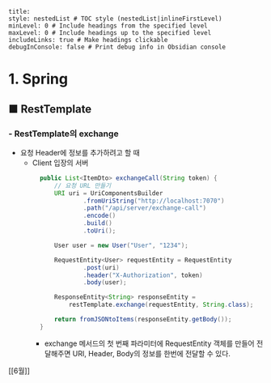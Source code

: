 ```table-of-contents
title: 
style: nestedList # TOC style (nestedList|inlineFirstLevel)
minLevel: 0 # Include headings from the specified level
maxLevel: 0 # Include headings up to the specified level
includeLinks: true # Make headings clickable
debugInConsole: false # Print debug info in Obsidian console
```

# 1. Spring
## ■ RestTemplate

### - RestTemplate의 exchange
- 요청 Header에 정보를 추가하려고 할 때
	- Client 입장의 서버
	  ``` java
		public List<ItemDto> exchangeCall(String token) {
		    // 요청 URL 만들기
		    URI uri = UriComponentsBuilder
		            .fromUriString("http://localhost:7070")
		            .path("/api/server/exchange-call")
		            .encode()
		            .build()
		            .toUri();

		    User user = new User("User", "1234");

		    RequestEntity<User> requestEntity = RequestEntity
		            .post(uri)
		            .header("X-Authorization", token)
		            .body(user);

		    ResponseEntity<String> responseEntity = 
			    restTemplate.exchange(requestEntity, String.class);

		    return fromJSONtoItems(responseEntity.getBody());
		}
		```
		- exchange 메서드의 첫 번째 파라미터에 RequestEntity 객체를 만들어 전달해주면 URI, Header, Body의 정보를 한번에 전달할 수 있다.






[[6월]]